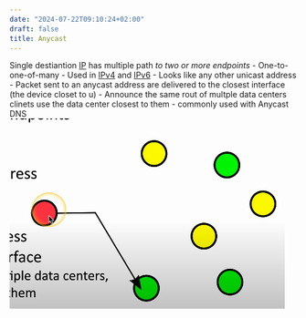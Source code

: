 ```yaml
---
date: "2024-07-22T09:10:24+02:00"
draft: false
title: Anycast
---
```


Single destiantion [IP](/Network/Ref_OSI/IP) has multiple
path *to two or more endpoints* - One-to-one-of-many - Used in
[IPv4](/Network/basic_network_connections/IPv4_address) and
[IPv6](/Network/IPv6_address) - Looks like any other unicast
address - Packet sent to an anycast address are delivered to the closest
interface (the device closet to u) - Announce the same rout of multple
data centers clinets use the data center closest to them - commonly used
with Anycast DNS ![Anycast_visual.png](/static/Anycast_visual.png)
